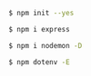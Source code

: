 
``` bash
$ npm init --yes
```


``` bash
$ npm i express
```

``` bash
$ npm i nodemon -D 
```

``` bash
$ npm dotenv -E
```